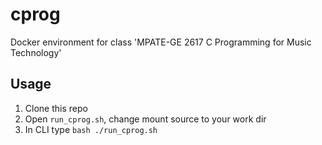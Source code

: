 # cprog
Docker environment for class 'MPATE-GE 2617 C Programming for Music Technology'

## Usage
1. Clone this repo
2. Open `run_cprog.sh`, change mount source to your work dir
3. In CLI type `bash ./run_cprog.sh`
